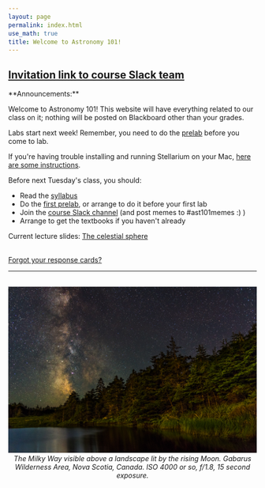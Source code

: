 ```yaml
---
layout: page 
permalink: index.html
use_math: true
title: Welcome to Astronomy 101! 
---
```


<h2>
<a href="https://join.slack.com/t/suphysics/shared_invite/enQtNzI2MzU4NzU5NDI2LWMxZWE2MmYzMjVmZGMzZWU5ZDk5OWFkYjMyMmI5ZGIyZDBkMDZiMjFmY2YzYWY1Y2U5ODY3ZDNlNDhmMDczMzk">Invitation link to course Slack team</a>
</h2>
**Announcements:**

Welcome to Astronomy 101! This website will have everything related to our class on it; nothing will be posted on Blackboard other than your grades.

Labs start next week! Remember, you need to do the [prelab](labs/lab1prelab.pdf) before you come to lab.

If you're having trouble installing and running Stellarium on your Mac, [here are some instructions](stellarium-mac.html).

Before next Tuesday's class, you should:

* Read the [syllabus](syllabus.html)
* Do the [first prelab](labs/lab1prelab.pdf), or arrange to do it before your first lab
* Join the [course Slack channel](https://join.slack.com/t/suphysics/shared_invite/enQtNzI2MzU4NzU5NDI2LWMxZWE2MmYzMjVmZGMzZWU5ZDk5OWFkYjMyMmI5ZGIyZDBkMDZiMjFmY2YzYWY1Y2U5ODY3ZDNlNDhmMDczMzk) (and post memes to #ast101memes :) )
* Arrange to get the textbooks if you haven't already

Current lecture slides: <a href="slides/lecture2/lecture2.pdf">The celestial sphere</a><br><br> 

[Forgot your response cards?](cards.html)

---

<br>

<center> <img src="darkened-milky-way.jpg">
<br>
<em>The Milky Way visible above a landscape lit by the rising Moon. Gabarus Wilderness Area, Nova Scotia, Canada. ISO 4000 or so, f/1.8, 15 second exposure.</em> 
